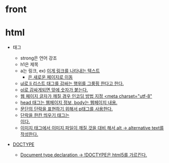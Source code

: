# front

# html
- 태그
    - strong은 언어 강조
    - h1은 제목
    - a는 링크, ex) <a href= "www.naver.com">이게 링크를 나타내는 텍스트</a>
        - <a href="https://www.naver.com" target="_blank">은 새로운 페이지로 이동   
    - ul로 li 리스트 태그를 감싸는 행위를 그룸핑 한다고 한다.
    - ol로 감싸게되면 앞에 숫자가 붙는다.
    - 웹 페이지 글자가 깨질 경우 인코딩 방법 지정 <meta charset="utf-8"
    - head 태그는 웹페이지 정보, body는 웹페이지 내용.
    - 문단의 단락을 표현하기 위해서 p태그를 사용한다.
    - 단락을 한칸 띄우기 태그는 <br>이다.
    - 이미지 태그에서 이미지 파일이 깨질 것을 대비 해서 alt -> alternative text를 작성한다.

- DOCTYPE
    - Document type declaration -> !DOCTYPE은 html5를 가르킨다.